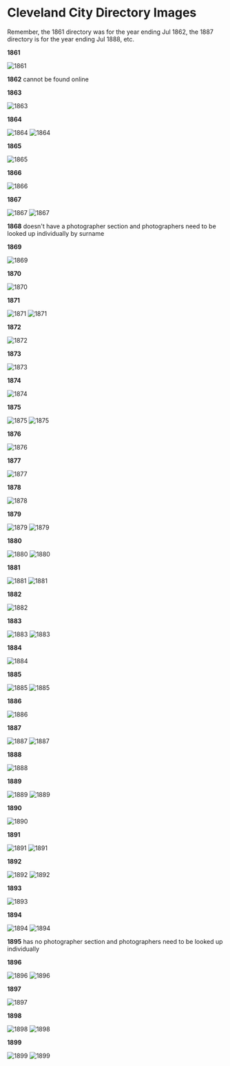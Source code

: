 # Cleveland City Directory Images

Remember, the 1861 directory was for the year ending Jul 1862, the 1887 directory is for the year ending Jul 1888, etc.

**1861**

![1861](imgs/1861.jpg)

**1862** cannot be found online

**1863**

![1863](imgs/1863.jpg)

**1864**

![1864](imgs/1864_1.jpg)
![1864](imgs/1864_2.jpg)

**1865**

![1865](imgs/1865.jpg)

**1866**

![1866](imgs/1866.jpg)

**1867**

![1867](imgs/1867_1.jpg)
![1867](imgs/1867_2.jpg)

**1868** doesn't have a photographer section and photographers need to be looked up individually by surname

**1869**

![1869](imgs/1869.jpg)

**1870**

![1870](imgs/1870.jpg)

**1871**

![1871](imgs/1871_1.jpg)
![1871](imgs/1871_2.jpg)

**1872**

![1872](imgs/1872.jpg)

**1873**

![1873](imgs/1873.jpg)

**1874**

![1874](imgs/1874.jpg)

**1875**

![1875](imgs/1875_1.jpg)
![1875](imgs/1875_2.jpg)

**1876**

![1876](imgs/1876.jpg)

**1877**

![1877](imgs/1877.jpg)

**1878**

![1878](imgs/1878.jpg)

**1879**

![1879](imgs/1879_1.jpg)
![1879](imgs/1879_2.jpg)

**1880**

![1880](imgs/1880_1.jpg)
![1880](imgs/1880_2.jpg)

**1881**

![1881](imgs/1881_1.jpg)
![1881](imgs/1881_2.jpg)

**1882**

![1882](imgs/1882.jpg)

**1883**

![1883](imgs/1883_1.jpg)
![1883](imgs/1883_2.jpg)

**1884**

![1884](imgs/1884.jpg)

**1885**

![1885](imgs/1885_1.jpg)
![1885](imgs/1885_2.jpg)

**1886**

![1886](imgs/1886.jpg)

**1887**

![1887](imgs/1887_1.jpg)
![1887](imgs/1887_2.jpg)

**1888**

![1888](imgs/1888.jpg)

**1889**

![1889](imgs/1889_1.jpg)
![1889](imgs/1889_2.jpg)

**1890**

![1890](imgs/1890.jpg)

**1891**

![1891](imgs/1891_1.jpg)
![1891](imgs/1891_2.jpg)

**1892**

![1892](imgs/1892_1.jpg)
![1892](imgs/1892_2.jpg)

**1893**

![1893](imgs/1893.jpg)

**1894**

![1894](imgs/1894_1.jpg)
![1894](imgs/1894_2.jpg)

**1895** has no photographer section and photographers need to be looked up individually

**1896**

![1896](imgs/1896_1.jpg)
![1896](imgs/1896_2.jpg)

**1897**

![1897](imgs/1897.jpg)

**1898**

![1898](imgs/1898_1.jpg)
![1898](imgs/1898_2.jpg)

**1899**

![1899](imgs/1899_1.jpg)
![1899](imgs/1899_2.jpg)